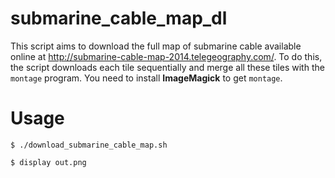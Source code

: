 submarine_cable_map_dl
======================
This script aims to download the full map of submarine cable available online at http://submarine-cable-map-2014.telegeography.com/. To do this, the script downloads each tile sequentially and merge all these tiles with the `montage` program. You need to install **ImageMagick** to get `montage`.

Usage
=====
``$ ./download_submarine_cable_map.sh``

``$ display out.png``
